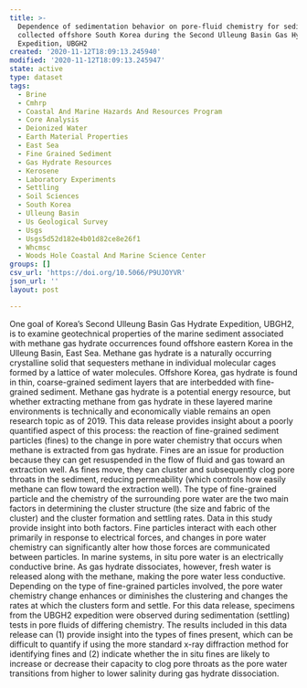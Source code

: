 ```yaml
---
title: >-
  Dependence of sedimentation behavior on pore-fluid chemistry for sediment
  collected offshore South Korea during the Second Ulleung Basin Gas Hydrate
  Expedition, UBGH2
created: '2020-11-12T18:09:13.245940'
modified: '2020-11-12T18:09:13.245947'
state: active
type: dataset
tags:
  - Brine
  - Cmhrp
  - Coastal And Marine Hazards And Resources Program
  - Core Analysis
  - Deionized Water
  - Earth Material Properties
  - East Sea
  - Fine Grained Sediment
  - Gas Hydrate Resources
  - Kerosene
  - Laboratory Experiments
  - Settling
  - Soil Sciences
  - South Korea
  - Ulleung Basin
  - Us Geological Survey
  - Usgs
  - Usgs5d52d182e4b01d82ce8e26f1
  - Whcmsc
  - Woods Hole Coastal And Marine Science Center
groups: []
csv_url: 'https://doi.org/10.5066/P9UJOYVR'
json_url: ''
layout: post

---
```

One goal of Korea’s Second Ulleung Basin Gas Hydrate Expedition, UBGH2, is to examine geotechnical properties of the marine sediment associated with methane gas hydrate occurrences found offshore eastern Korea in the Ulleung Basin, East Sea. Methane gas hydrate is a naturally occurring crystalline solid that sequesters methane in individual molecular cages formed by a lattice of water molecules. Offshore Korea, gas hydrate is found in thin, coarse-grained sediment layers that are interbedded with fine-grained sediment. Methane gas hydrate is a potential energy resource, but whether extracting methane from gas hydrate in these layered marine environments is technically and economically viable remains an open research topic as of 2019. This data release provides insight about a poorly quantified aspect of this process: the reaction of fine-grained sediment particles (fines) to the change in pore water chemistry that occurs when methane is extracted from gas hydrate. Fines are an issue for production because they can get resuspended in the flow of fluid and gas toward an extraction well. As fines move, they can cluster and subsequently clog pore throats in the sediment, reducing permeability (which controls how easily methane can flow toward the extraction well). The type of fine-grained particle and the chemistry of the surrounding pore water are the two main factors in determining the cluster structure (the size and fabric of the cluster) and the cluster formation and settling rates. Data in this study provide insight into both factors. Fine particles interact with each other primarily in response to electrical forces, and changes in pore water chemistry can significantly alter how those forces are communicated between particles. In marine systems, in situ pore water is an electrically conductive brine. As gas hydrate dissociates, however, fresh water is released along with the methane, making the pore water less conductive. Depending on the type of fine-grained particles involved, the pore water chemistry change enhances or diminishes the clustering and changes the rates at which the clusters form and settle. For this data release, specimens from the UBGH2 expedition were observed during sedimentation (settling) tests in pore fluids of differing chemistry. The results included in this data release can (1) provide insight into the types of fines present, which can be difficult to quantify if using the more standard x-ray diffraction method for identifying fines and (2) indicate whether the in situ fines are likely to increase or decrease their capacity to clog pore throats as the pore water transitions from higher to lower salinity during gas hydrate dissociation.
